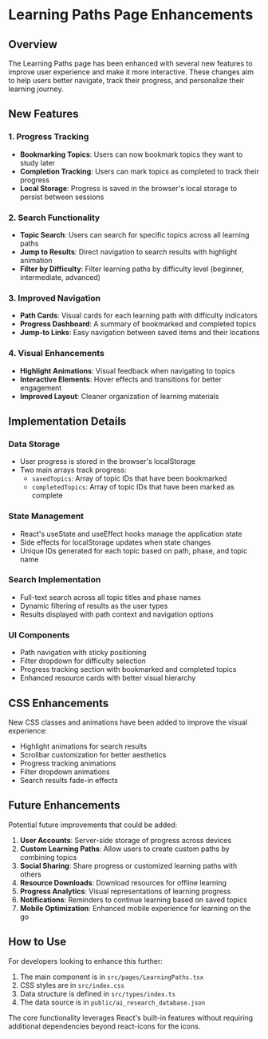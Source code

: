 # Learning Paths Page Enhancements

## Overview
The Learning Paths page has been enhanced with several new features to improve user experience and make it more interactive. These changes aim to help users better navigate, track their progress, and personalize their learning journey.

## New Features

### 1. Progress Tracking
- **Bookmarking Topics**: Users can now bookmark topics they want to study later
- **Completion Tracking**: Users can mark topics as completed to track their progress
- **Local Storage**: Progress is saved in the browser's local storage to persist between sessions

### 2. Search Functionality
- **Topic Search**: Users can search for specific topics across all learning paths
- **Jump to Results**: Direct navigation to search results with highlight animation
- **Filter by Difficulty**: Filter learning paths by difficulty level (beginner, intermediate, advanced)

### 3. Improved Navigation
- **Path Cards**: Visual cards for each learning path with difficulty indicators
- **Progress Dashboard**: A summary of bookmarked and completed topics
- **Jump-to Links**: Easy navigation between saved items and their locations

### 4. Visual Enhancements
- **Highlight Animations**: Visual feedback when navigating to topics
- **Interactive Elements**: Hover effects and transitions for better engagement
- **Improved Layout**: Cleaner organization of learning materials

## Implementation Details

### Data Storage
- User progress is stored in the browser's localStorage
- Two main arrays track progress:
  - `savedTopics`: Array of topic IDs that have been bookmarked
  - `completedTopics`: Array of topic IDs that have been marked as complete

### State Management
- React's useState and useEffect hooks manage the application state
- Side effects for localStorage updates when state changes
- Unique IDs generated for each topic based on path, phase, and topic name

### Search Implementation
- Full-text search across all topic titles and phase names
- Dynamic filtering of results as the user types
- Results displayed with path context and navigation options

### UI Components
- Path navigation with sticky positioning
- Filter dropdown for difficulty selection
- Progress tracking section with bookmarked and completed topics
- Enhanced resource cards with better visual hierarchy

## CSS Enhancements
New CSS classes and animations have been added to improve the visual experience:

- Highlight animations for search results
- Scrollbar customization for better aesthetics
- Progress tracking animations
- Filter dropdown animations
- Search results fade-in effects

## Future Enhancements
Potential future improvements that could be added:

1. **User Accounts**: Server-side storage of progress across devices
2. **Custom Learning Paths**: Allow users to create custom paths by combining topics
3. **Social Sharing**: Share progress or customized learning paths with others
4. **Resource Downloads**: Download resources for offline learning
5. **Progress Analytics**: Visual representations of learning progress
6. **Notifications**: Reminders to continue learning based on saved topics
7. **Mobile Optimization**: Enhanced mobile experience for learning on the go

## How to Use
For developers looking to enhance this further:

1. The main component is in `src/pages/LearningPaths.tsx`
2. CSS styles are in `src/index.css`
3. Data structure is defined in `src/types/index.ts`
4. The data source is in `public/ai_research_database.json`

The core functionality leverages React's built-in features without requiring additional dependencies beyond react-icons for the icons.
